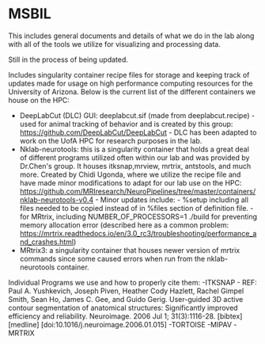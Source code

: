 # MSBIL
This includes general documents and details of what we do in the lab along with all of the tools we utilize for visualizing and processing data.

Still in the process of being updated.

Includes singularity container recipe files for storage and keeping track of updates made for usage on high performance computing resources for the University of Arizona.
Below is the current list of the different containers we house on the HPC:
- DeepLabCut (DLC) GUI: deeplabcut.sif (made from deeplabcut.recipe) - used for animal tracking of behavior and is created by this group: https://github.com/DeepLabCut/DeepLabCut
        - DLC has been adapted to work on the UofA HPC for research purposes in the lab. 
- Nklab-neurotools: this is a singularity container that holds a great deal of different programs utilized often within our lab and was provided by Dr.Chen's group. It houses itksnap,mrview, mrtrix, antstools, and much more. Created by Chidi Ugonda, where we utilize the recipe file and have made minor modifications to adapt for our lab use on the HPC: https://github.com/MRIresearch/NeuroPipelines/tree/master/containers/nklab-neurotools-v0.4
        - Minor updates include: 
                - %setup including all files needed to be copied instead of in %files section of definition file.
                - for MRtrix, including NUMBER_OF_PROCESSORS=1 ./build for preventing memory allocation error (described here as a common problem: https://mrtrix.readthedocs.io/en/3.0_rc3/troubleshooting/performance_and_crashes.html)
- MRtrix3: a singularity container that houses newer version of mrtrix commands since some caused errors when run from the nklab-neurotools container. 


Individual Programs we use and how to properly cite them:
-ITKSNAP
        - REF: Paul A. Yushkevich, Joseph Piven, Heather Cody Hazlett, Rachel Gimpel Smith, Sean Ho, James C. Gee, and Guido Gerig. User-guided 3D active contour segmentation of anatomical structures: Significantly improved efficiency and reliability. Neuroimage. 2006 Jul 1; 31(3):1116-28.
[bibtex] [medline] [doi:10.1016/j.neuroimage.2006.01.015] 
-TORTOISE
-MIPAV
-MRTRIX

